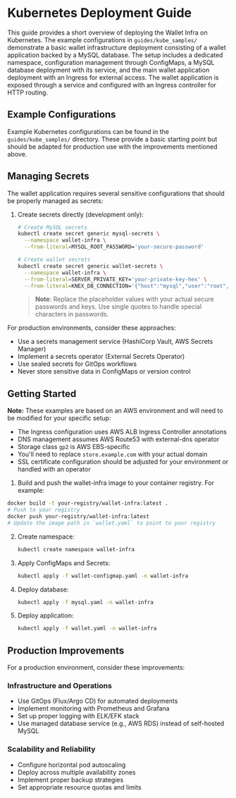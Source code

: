 # Kubernetes Deployment Guide

This guide provides a short overview of deploying the Wallet Infra on Kubernetes.
The example configurations in `guides/kube_samples/` demonstrate a basic wallet infrastructure deployment consisting of a wallet application backed by a MySQL database. The setup includes a dedicated namespace, configuration management through ConfigMaps, a MySQL database deployment with its service, and the main wallet application deployment with an Ingress for external access. The wallet application is exposed through a service and configured with an Ingress controller for HTTP routing.

## Example Configurations

Example Kubernetes configurations can be found in the `guides/kube_samples/` directory. These provide a basic starting point but should be adapted for production use with the improvements mentioned above.

## Managing Secrets

The wallet application requires several sensitive configurations that should be properly managed as secrets:

1. Create secrets directly (development only):
   ```bash
   # Create MySQL secrets
   kubectl create secret generic mysql-secrets \
     --namespace wallet-infra \
     --from-literal=MYSQL_ROOT_PASSWORD='your-secure-password'

   # Create wallet secrets
   kubectl create secret generic wallet-secrets \
     --namespace wallet-infra \
     --from-literal=SERVER_PRIVATE_KEY='your-private-key-hex' \
     --from-literal=KNEX_DB_CONNECTION='{"host":"mysql","user":"root","password":"same-as-mysql-root-password","database":"wallet_storage","port":3306}'
   ```

   > **Note**: Replace the placeholder values with your actual secure passwords and keys. Use single quotes to handle special characters in passwords.

For production environments, consider these approaches:
- Use a secrets management service (HashiCorp Vault, AWS Secrets Manager)
- Implement a secrets operator (External Secrets Operator)
- Use sealed secrets for GitOps workflows
- Never store sensitive data in ConfigMaps or version control

## Getting Started

**Note:** These examples are based on an AWS environment and will need to be modified for your specific setup:
- The Ingress configuration uses AWS ALB Ingress Controller annotations
- DNS management assumes AWS Route53 with external-dns operator
- Storage class `gp2` is AWS EBS-specific
- You'll need to replace `store.example.com` with your actual domain
- SSL certificate configuration should be adjusted for your environment or handled with an operator

1. Build and push the wallet-infra image to your container registry. For example:

```bash
docker build -t your-registry/wallet-infra:latest .
# Push to your registry
docker push your-registry/wallet-infra:latest
# Update the image path in `wallet.yaml` to point to your registry
```

2. Create namespace:
   ```bash
   kubectl create namespace wallet-infra
   ```

3. Apply ConfigMaps and Secrets:
   ```bash
   kubectl apply -f wallet-configmap.yaml -n wallet-infra
   ```

4. Deploy database:
   ```bash
   kubectl apply -f mysql.yaml -n wallet-infra
   ```

5. Deploy application:
   ```bash
   kubectl apply -f wallet.yaml -n wallet-infra
   ```

## Production Improvements

For a production environment, consider these improvements:

### Infrastructure and Operations
- Use GitOps (Flux/Argo CD) for automated deployments
- Implement monitoring with Prometheus and Grafana
- Set up proper logging with ELK/EFK stack
- Use managed database service (e.g., AWS RDS) instead of self-hosted MySQL

### Scalability and Reliability
- Configure horizontal pod autoscaling
- Deploy across multiple availability zones
- Implement proper backup strategies
- Set appropriate resource quotas and limits
